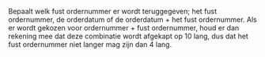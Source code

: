 Bepaalt welk fust ordernummer er wordt teruggegeven; het fust ordernummer, de orderdatum of de orderdatum + het fust ordernummer. Als er wordt gekozen voor ordernummer + fust ordernummer, houd er dan rekening mee dat deze combinatie wordt afgekapt op 10 lang, dus dat het fust ordernummer niet langer mag zijn dan 4 lang.